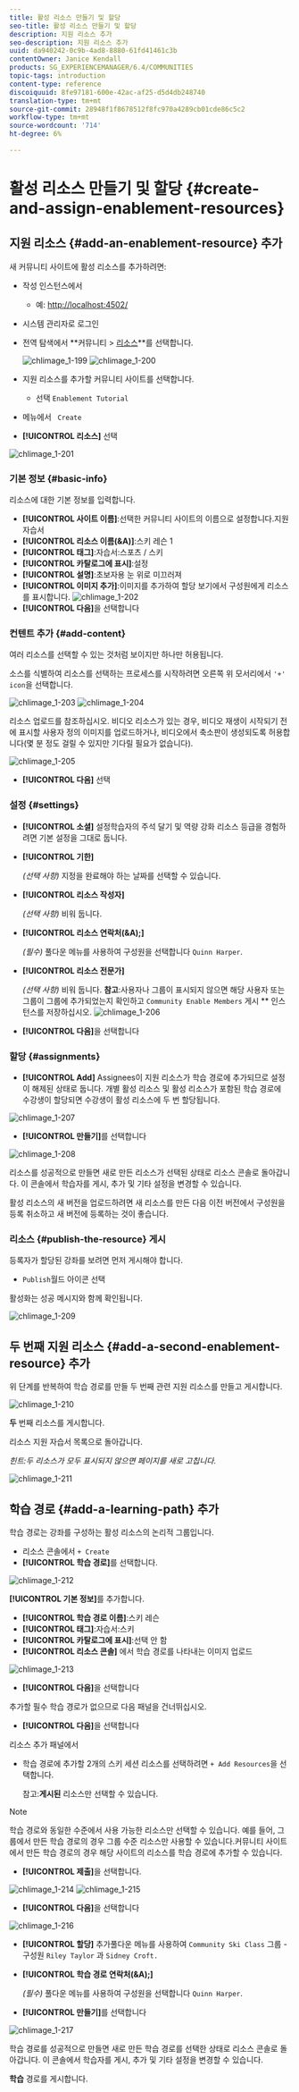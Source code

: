 ```yaml
---
title: 활성 리소스 만들기 및 할당
seo-title: 활성 리소스 만들기 및 할당
description: 지원 리소스 추가
seo-description: 지원 리소스 추가
uuid: da940242-0c9b-4ad8-8880-61fd41461c3b
contentOwner: Janice Kendall
products: SG_EXPERIENCEMANAGER/6.4/COMMUNITIES
topic-tags: introduction
content-type: reference
discoiquuid: 8fe97181-600e-42ac-af25-d5d4db248740
translation-type: tm+mt
source-git-commit: 28948f1f8678512f8fc970a4289cb01cde86c5c2
workflow-type: tm+mt
source-wordcount: '714'
ht-degree: 6%

---
```



# 활성 리소스 만들기 및 할당 {#create-and-assign-enablement-resources}

## 지원 리소스 {#add-an-enablement-resource} 추가

새 커뮤니티 사이트에 활성 리소스를 추가하려면:

* 작성 인스턴스에서
   * 예: [http://localhost:4502/](http://localhost:4503/)
* 시스템 관리자로 로그인
* 전역 탐색에서 **커뮤니티 > [리소스](resources.md)**를 선택합니다.

   ![chlimage_1-199](assets/chlimage_1-199.png)
   ![chlimage_1-200](assets/chlimage_1-200.png)
* 지원 리소스를 추가할 커뮤니티 사이트를 선택합니다.
   * 선택 `Enablement Tutorial`
* 메뉴에서 ` Create`
* **[!UICONTROL 리소스]** 선택

![chlimage_1-201](assets/chlimage_1-201.png)

### 기본 정보 {#basic-info}

리소스에 대한 기본 정보를 입력합니다.

* **[!UICONTROL 사이트 이름]**:선택한 커뮤니티 사이트의 이름으로 설정합니다.지원 자습서
* **[!UICONTROL 리소스 이름(&amp;A)]**:스키 레슨 1
* **[!UICONTROL 태그]**:자습서:스포츠 / 스키
* **[!UICONTROL 카탈로그에 표시]**:설정
* **[!UICONTROL 설명]**:초보자용 눈 위로 미끄러져
* **[!UICONTROL 이미지 추가]**:이미지를 추가하여 할당 보기에서 구성원에게 리소스를 표시합니다.
   ![chlimage_1-202](assets/chlimage_1-202.png)
* **[!UICONTROL 다음]**&#x200B;을 선택합니다

### 컨텐트 추가 {#add-content}

여러 리소스를 선택할 수 있는 것처럼 보이지만 하나만 허용됩니다.

소스를 식별하여 리소스를 선택하는 프로세스를 시작하려면 오른쪽 위 모서리에서 `'+' icon`을 선택합니다.

![chlimage_1-203](assets/chlimage_1-203.png) ![chlimage_1-204](assets/chlimage_1-204.png)

리소스 업로드를 참조하십시오. 비디오 리소스가 있는 경우, 비디오 재생이 시작되기 전에 표시할 사용자 정의 이미지를 업로드하거나, 비디오에서 축소판이 생성되도록 허용합니다(몇 분 정도 걸릴 수 있지만 기다릴 필요가 없습니다).

![chlimage_1-205](assets/chlimage_1-205.png)

* **[!UICONTROL 다음]** 선택

### 설정 {#settings}

* **[!UICONTROL 소셜]**
설정학습자의 주석 달기 및 역량 강화 리소스 등급을 경험하려면 기본 설정을 그대로 둡니다.
* **[!UICONTROL 기한]**

   *(선택 사항)* 지정을 완료해야 하는 날짜를 선택할 수 있습니다.
* **[!UICONTROL 리소스 작성자]**

   *(선택 사항)* 비워 둡니다.
* **[!UICONTROL 리소스 연락처(&amp;A);]**

   *(필수)* 풀다운 메뉴를 사용하여 구성원을 선택합니다 `Quinn Harper`.
* **[!UICONTROL 리소스 전문가]**

   *(선택 사항)* 비워 둡니다.
   **참고**:사용자나 그룹이 표시되지 않으면 해당 사용자 또는 그룹이 그룹에 추가되었는지 확인하고  `Community Enable Members` 게시  ** 인스턴스를 저장하십시오.
   ![chlimage_1-206](assets/chlimage_1-206.png)
* **[!UICONTROL 다음]**&#x200B;을 선택합니다

### 할당 {#assignments}

* **[!UICONTROL Add]**
Assignees이 지원 리소스가 학습 경로에 추가되므로 설정이 해제된 상태로 둡니다. 개별 활성 리소스 및 활성 리소스가 포함된 학습 경로에 수강생이 할당되면 수강생이 활성 리소스에 두 번 할당됩니다.

![chlimage_1-207](assets/chlimage_1-207.png)

* **[!UICONTROL 만들기]**&#x200B;를 선택합니다

![chlimage_1-208](assets/chlimage_1-208.png)

리소스를 성공적으로 만들면 새로 만든 리소스가 선택된 상태로 리소스 콘솔로 돌아갑니다. 이 콘솔에서 학습자를 게시, 추가 및 기타 설정을 변경할 수 있습니다.

활성 리소스의 새 버전을 업로드하려면 새 리소스를 만든 다음 이전 버전에서 구성원을 등록 취소하고 새 버전에 등록하는 것이 좋습니다.

### 리소스 {#publish-the-resource} 게시

등록자가 할당된 강좌를 보려면 먼저 게시해야 합니다.

* `Publish`월드 아이콘 선택

활성화는 성공 메시지와 함께 확인됩니다.

![chlimage_1-209](assets/chlimage_1-209.png)

## 두 번째 지원 리소스 {#add-a-second-enablement-resource} 추가

위 단계를 반복하여 학습 경로를 만들 두 번째 관련 지원 리소스를 만들고 게시합니다.

![chlimage_1-210](assets/chlimage_1-210.png)

**두** 번째 리소스를 게시합니다.

리소스 지원 자습서 목록으로 돌아갑니다.

*힌트:두 리소스가 모두 표시되지 않으면 페이지를 새로 고칩니다.*

![chlimage_1-211](assets/chlimage_1-211.png)

## 학습 경로 {#add-a-learning-path} 추가

학습 경로는 강좌를 구성하는 활성 리소스의 논리적 그룹입니다.

* 리소스 콘솔에서 `+ Create`
* **[!UICONTROL 학습 경로]**&#x200B;를 선택합니다.

![chlimage_1-212](assets/chlimage_1-212.png)

**[!UICONTROL 기본 정보]**&#x200B;를 추가합니다.

* **[!UICONTROL 학습 경로 이름]**:스키 레슨
* **[!UICONTROL 태그]**:자습서:스키
* **[!UICONTROL 카탈로그에 표시]**:선택 안 함
* **[!UICONTROL 리소스 콘솔]** 에서 학습 경로를 나타내는 이미지 업로드

![chlimage_1-213](assets/chlimage_1-213.png)

* **[!UICONTROL 다음]**&#x200B;을 선택합니다

추가할 필수 학습 경로가 없으므로 다음 패널을 건너뛰십시오.

* **[!UICONTROL 다음]**&#x200B;을 선택합니다

리소스 추가 패널에서

* 학습 경로에 추가할 2개의 스키 세션 리소스를 선택하려면 `+ Add Resources`을 선택합니다.

   참고:**게시된** 리소스만 선택할 수 있습니다.

>[!NOTE]
>
>학습 경로와 동일한 수준에서 사용 가능한 리소스만 선택할 수 있습니다. 예를 들어, 그룹에서 만든 학습 경로의 경우 그룹 수준 리소스만 사용할 수 있습니다.커뮤니티 사이트에서 만든 학습 경로의 경우 해당 사이트의 리소스를 학습 경로에 추가할 수 있습니다.

* **[!UICONTROL 제출]**&#x200B;을 선택합니다.

![chlimage_1-214](assets/chlimage_1-214.png) ![chlimage_1-215](assets/chlimage_1-215.png)

* **[!UICONTROL 다음]**&#x200B;을 선택합니다

![chlimage_1-216](assets/chlimage_1-216.png)

* **[!UICONTROL 할당]**
추가풀다운 메뉴를 사용하여 
`Community Ski Class` 그룹 - 구성원 `Riley Taylor` 과  `Sidney Croft.`

* **[!UICONTROL 학습 경로 연락처(&amp;A);]**

   *(필수)* 풀다운 메뉴를 사용하여 구성원을 선택합니다 `Quinn Harper`.

* **[!UICONTROL 만들기]**&#x200B;를 선택합니다

![chlimage_1-217](assets/chlimage_1-217.png)

학습 경로를 성공적으로 만들면 새로 만든 학습 경로를 선택한 상태로 리소스 콘솔로 돌아갑니다. 이 콘솔에서 학습자를 게시, 추가 및 기타 설정을 변경할 수 있습니다.

**학습** 경로를 게시합니다.

